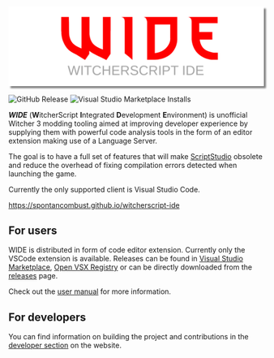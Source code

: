 <p align="center">
    <img src="media/wide-banner.png" alt="Banner" style="box-shadow: 4px 4px 3px gray;">
</p>

![GitHub Release](https://img.shields.io/github/v/release/SpontanCombust/witcherscript-ide)
![Visual Studio Marketplace Installs](https://img.shields.io/visual-studio-marketplace/i/SpontanCombust.witcherscript-ide)

***WIDE*** (**W**itcherScript **I**ntegrated **D**evelopment **E**nvironment) is unofficial Witcher 3 modding tooling aimed at improving developer experience by supplying them with powerful code analysis tools in the form of an editor extension making use of a Language Server.

The goal is to have a full set of features that will make [ScriptStudio](https://witcher-games.fandom.com/wiki/Script_Studio) obsolete and reduce the overhead of fixing compilation errors detected when launching the game.

Currently the only supported client is Visual Studio Code.

<https://spontancombust.github.io/witcherscript-ide>


## For users
WIDE is distributed in form of code editor extension. Currently only the VSCode extension is available.
Releases can be found in [Visual Studio Marketplace](https://marketplace.visualstudio.com/items?itemName=SpontanCombust.witcherscript-ide), [Open VSX Registry](https://open-vsx.org/extension/SpontanCombust/witcherscript-ide) or can be directly downloaded from the [releases](https://github.com/SpontanCombust/witcherscript-ide/releases) page.

Check out the [user manual](https://spontancombust.github.io/witcherscript-ide/user-manual) for more information.


## For developers

You can find information on building the project and contributions in the [developer section](https://spontancombust.github.io/witcherscript-ide/dev-manual) on the website.